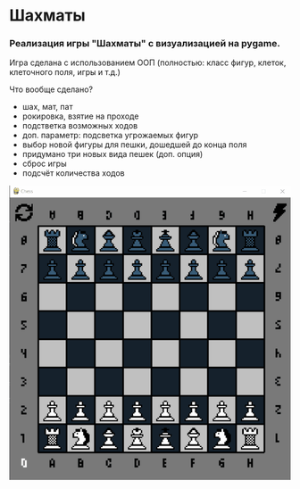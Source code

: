 # Шахматы

### Реализация игры "Шахматы" с визуализацией на pygame. 
Игра сделана с использованием ООП (полностью: класс фигур, клеток, клеточного поля, игры и т.д.)

Что вообще сделано?
* шах, мат, пат
* рокировка, взятие на проходе
* подстветка возможных ходов
* доп. параметр: подсветка угрожаемых фигур
* выбор новой фигуры для пешки, дошедшей до конца поля
* придумано три новых вида пешек (доп. опция)
* сброс игры
* подсчёт количества ходов

![screen-gif](https://github.com/alexrzntsv/chess/blob/main/Анимация.gif)
